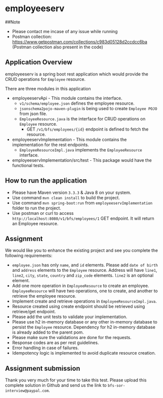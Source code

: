 # employeeserv

##Note
* Please contact me incase of any issue while running
* Postman collection: https://www.getpostman.com/collections/c983d05128d2ccdcc6ba (Postman collection also present in the code)

## Application Overview

employeeserv is a spring boot rest application which would provide the CRUD operations for `Employee` resource.

There are three modules in this application

- employeeservApi - This module contains the interface.
    - `v1/schema/employee.json` defines the employee resource.
    - `jsonschema2pojo-maven-plugin` is being used to create `Employee POJO` from json file.
    - `EmployeeResource.java` is the interface for CRUD operations on `Employee` resource.
        - GET `/v1/bfs/employees/{id}` endpoint is defined to fetch the resource.
- employeeservImplementation - This module contains the implementation for the rest endpoints.
    - `EmployeeResourceImpl.java` implements the `EmployeeResource` interface.
- employeeservImplementation/src/test - This package would have the functional tests.

## How to run the application

- Please have Maven version `3.3.3` & Java 8 on your system.
- Use command `mvn clean install` to build the project.
- Use command `mvn spring-boot:run` from `employeeservImplementation` folder to run the project.
- Use postman or curl to access `http://localhost:8080/v1/bfs/employees/1` GET endpoint. It will return an Employee
  resource.

## Assignment

We would like you to enhance the existing project and see you complete the following requirements:

- `employee.json` has only `name`, and `id` elements. Please add `date of birth` and `address` elements to
  the `Employee` resource. Address will have `line1`, `line2`, `city`, `state`, `country` and `zip_code`
  elements. `line2` is an optional element.
- Add one more operation in `EmployeeResource` to create an employee. `EmployeeResource` will have two operations, one
  to create, and another to retrieve the employee resource.
- Implement create and retrieve operations in `EmployeeResourceImpl.java`.
- Resource created using create endpoint should be retrieved using retrieve/get endpoint.
- Please add the unit tests to validate your implementation.
- Please use h2 in-memory database or any other in-memory database to persist the `Employee` resource. Dependency for h2
  in-memory database is already added to the parent pom.
- Please make sure the validations are done for the requests.
- Response codes are as per rest guidelines.
- Error handling in case of failures.
- Idempotency logic is implemented to avoid duplicate resource creation.

## Assignment submission

Thank you very much for your time to take this test. Please upload this complete solution in Github and send us the link
to `bfs-sor-interview@paypal.com`.
